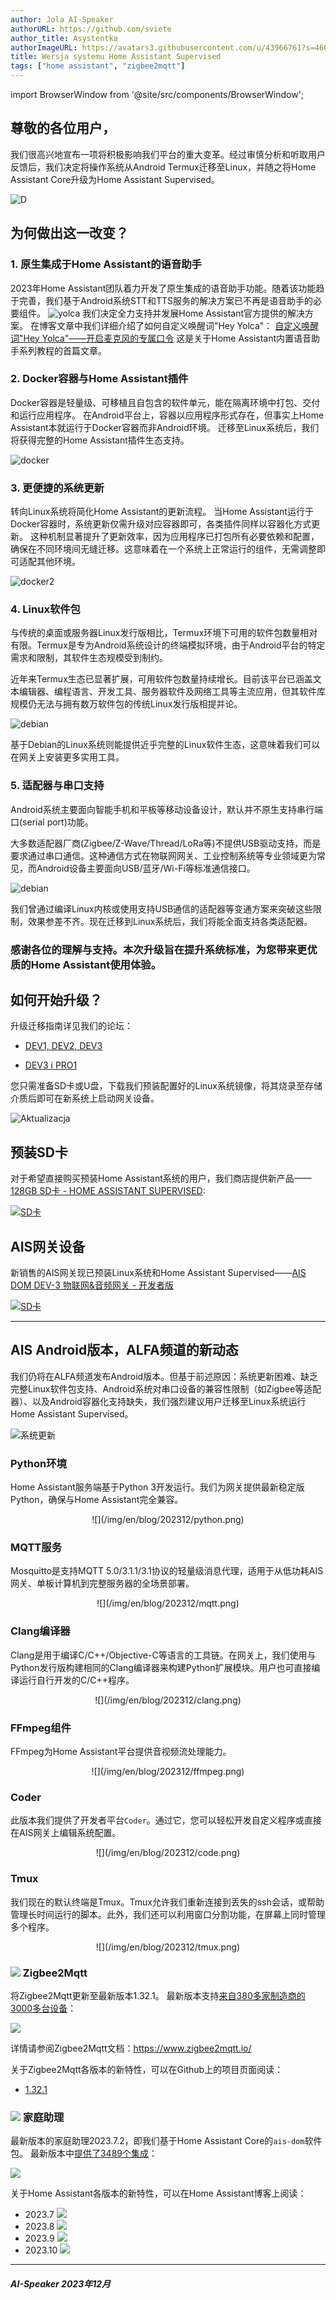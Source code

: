 ```yaml
---
author: Jola AI-Speaker
authorURL: https://github.com/sviete
author_title: Asystentka
authorImageURL: https://avatars3.githubusercontent.com/u/43966761?s=460&v=4
title: Wersja systemu Home Assistant Supervised
tags: ["home assistant", "zigbee2mqtt"]
---
```


import BrowserWindow from '@site/src/components/BrowserWindow';

## 尊敬的各位用户，

我们很高兴地宣布一项将积极影响我们平台的重大变革。经过审慎分析和听取用户反馈后，我们决定将操作系统从Android Termux迁移至Linux，并随之将Home Assistant Core升级为Home Assistant Supervised。

![D](/img/en/blog/202312/linux.jpeg)

<!--truncate-->

## 为何做出这一改变？

### 1. 原生集成于Home Assistant的语音助手

2023年Home Assistant团队着力开发了原生集成的语音助手功能。随着该功能趋于完善，我们基于Android系统STT和TTS服务的解决方案已不再是语音助手的必要组件。
![yolca](/img/en/blog/202312/yolca.jpeg)
我们决定全力支持并发展Home Assistant官方提供的解决方案。
在博客文章中我们详细介绍了如何自定义唤醒词"Hey Yolca"：
[自定义唤醒词"Hey Yolca"——开启麦克风的专属口令](https://ai-speaker.discourse.group/t/hey-yolca-wake-word-wlasne-wyrazenie-wlaczajace-mikrofon/3668)
这是关于Home Assistant内置语音助手系列教程的首篇文章。

### 2. Docker容器与Home Assistant插件

Docker容器是轻量级、可移植且自包含的软件单元，能在隔离环境中打包、交付和运行应用程序。
在Android平台上，容器以应用程序形式存在，但事实上Home Assistant本就运行于Docker容器而非Android环境。
迁移至Linux系统后，我们将获得完整的Home Assistant插件生态支持。

![docker](/img/en/blog/202312/docker.jpeg)

### 3. 更便捷的系统更新

转向Linux系统将简化Home Assistant的更新流程。
当Home Assistant运行于Docker容器时，系统更新仅需升级对应容器即可，各类插件同样以容器化方式更新。
这种机制显著提升了更新效率，因为应用程序已打包所有必要依赖和配置，确保在不同环境间无缝迁移。这意味着在一个系统上正常运行的组件，无需调整即可适配其他环境。

![docker2](/img/en/blog/202312/docker2.jpeg)

### 4. Linux软件包

与传统的桌面或服务器Linux发行版相比，Termux环境下可用的软件包数量相对有限。Termux是专为Android系统设计的终端模拟环境，由于Android平台的特定需求和限制，其软件生态规模受到制约。

近年来Termux生态已显著扩展，可用软件包数量持续增长。目前该平台已涵盖文本编辑器、编程语言、开发工具、服务器软件及网络工具等主流应用，但其软件库规模仍无法与拥有数万软件包的传统Linux发行版相提并论。

![debian](/img/en/blog/202312/debian.jpeg)

基于Debian的Linux系统则能提供近乎完整的Linux软件生态，这意味着我们可以在网关上安装更多实用工具。

### 5. 适配器与串口支持

Android系统主要面向智能手机和平板等移动设备设计，默认并不原生支持串行端口(serial port)功能。

大多数适配器厂商(Zigbee/Z-Wave/Thread/LoRa等)不提供USB驱动支持，而是要求通过串口通信。这种通信方式在物联网网关、工业控制系统等专业领域更为常见，而Android设备主要面向USB/蓝牙/Wi-Fi等标准通信接口。

![debian](/img/en/blog/202312/serial.jpeg)

我们曾通过编译Linux内核或使用支持USB通信的适配器等变通方案来突破这些限制，效果参差不齐。现在迁移到Linux系统后，我们将能全面支持各类适配器。

### 感谢各位的理解与支持。本次升级旨在提升系统标准，为您带来更优质的Home Assistant使用体验。

## 如何开始升级？

升级迁移指南详见我们的论坛：

- [DEV1, DEV2, DEV3](https://ai-speaker.discourse.group/t/home-assistant-supervised-na-dev1-dev2-i-dev-bt/3562/1)

- [DEV3 i PRO1](https://ai-speaker.discourse.group/t/home-assistant-supervised-na-dev3-i-pro1/3550/1)

您只需准备SD卡或U盘，下载我们预装配置好的Linux系统镜像，将其烧录至存储介质后即可在新系统上启动网关设备。

![Aktualizacja](/img/en/blog/202312/linux1.png)

## 预装SD卡

对于希望直接购买预装Home Assistant系统的用户，我们商店提供新产品——[128GB SD卡 - HOME ASSISTANT SUPERVISED](https://get-iot.com/index.php?id_product=33&id_product_attribute=42&rewrite=sdcard-128gb-home-assistant-supervised&controller=product&id_lang=2#/32-wersja_bramki-dev3):

[![SD卡](/img/en/blog/202312/sd-card.png)](https://get-iot.com/index.php?id_product=33&id_product_attribute=42&rewrite=sdcard-128gb-home-assistant-supervised&controller=product&id_lang=2#/32-wersja_bramki-dev3)

## AIS网关设备

新销售的AIS网关现已预装Linux系统和Home Assistant Supervised——[AIS DOM DEV-3 物联网&音频网关 - 开发者版](https://get-iot.com/index.php?id_product=27&rewrite=ais-dom-dev-3-bramka-lotaudio-wersja-deweloperska&controller=product&id_lang=2)

[![SD卡](/img/en/blog/202312/dev3.png)](https://get-iot.com/index.php?id_product=27&rewrite=ais-dom-dev-3-bramka-lotaudio-wersja-deweloperska&controller=product&id_lang=2)

-------------------------------------------------------------------------------------

## AIS Android版本，ALFA频道的新动态

我们仍将在ALFA频道发布Android版本。但基于前述原因：系统更新困难、缺乏完整Linux软件包支持、Android系统对串口设备的兼容性限制（如Zigbee等适配器）、以及Android容器化支持缺失，我们强烈建议用户迁移至Linux系统运行Home Assistant Supervised。

![系统更新](/img/en/blog/202312/android.jpeg)

### Python环境

Home Assistant服务端基于Python 3开发运行。我们为网关提供最新稳定版Python，确保与Home Assistant完全兼容。

<BrowserWindow url="http://ais-dom.local">
<center>
![](/img/en/blog/202312/python.png)
</center>
</BrowserWindow>

### MQTT服务

Mosquitto是支持MQTT 5.0/3.1.1/3.1协议的轻量级消息代理，适用于从低功耗AIS网关、单板计算机到完整服务器的全场景部署。

<BrowserWindow url="http://ais-dom.local">
<center>
![](/img/en/blog/202312/mqtt.png)
</center>
</BrowserWindow>

### Clang编译器

Clang是用于编译C/C++/Objective-C等语言的工具链。在网关上，我们使用与Python发行版构建相同的Clang编译器来构建Python扩展模块。用户也可直接编译运行自行开发的C/C++程序。

<BrowserWindow url="http://ais-dom.local">
<center>
![](/img/en/blog/202312/clang.png)
</center>
</BrowserWindow>

### FFmpeg组件

FFmpeg为Home Assistant平台提供音视频流处理能力。

<BrowserWindow url="http://ais-dom.local">
<center>
![](/img/en/blog/202312/ffmpeg.png)
</center>
</BrowserWindow>

### Coder

此版本我们提供了开发者平台``Coder``。通过它，您可以轻松开发自定义程序或直接在AIS网关上编辑系统配置。

<BrowserWindow url="http://ais-dom.local">
<center>
![](/img/en/blog/202312/code.png)
</center>
</BrowserWindow>

### Tmux

我们现在的默认终端是Tmux。Tmux允许我们重新连接到丢失的ssh会话，或帮助管理长时间运行的脚本。此外，我们还可以利用窗口分割功能，在屏幕上同时管理多个程序。

<BrowserWindow url="http://ais-dom.local">
<center>
![](/img/en/blog/202312/tmux.png)
</center>
</BrowserWindow>

### ![](/img/en/blog/202102/honeybee.png) Zigbee2Mqtt

将Zigbee2Mqtt更新至最新版本1.32.1。
最新版本支持[来自380多家制造商的3000多台设备](https://www.zigbee2mqtt.io/supported-devices/)：

[![](/img/en/blog/202306/zigbee2mqtt.png)](https://www.zigbee2mqtt.io/supported-devices/)

详情请参阅Zigbee2Mqtt文档：https://www.zigbee2mqtt.io/

关于Zigbee2Mqtt各版本的新特性，可以在Github上的项目页面阅读：

- [1.32.1](https://github.com/Koenkk/zigbee2mqtt/releases/tag/1.32.1)

### ![](/img/en/blog/202101/hass.png) 家庭助理

最新版本的家庭助理2023.7.2，即我们基于Home Assistant Core的``ais-dom``软件包。
最新版本中[提供了3489个集成](https://www.home-assistant.io/integrations/)：

[![](/img/en/blog/202306/ha.png)](https://www.home-assistant.io/integrations/)

关于Home Assistant各版本的新特性，可以在Home Assistant博客上阅读：

- 2023.7 [![](https://www.home-assistant.io/images/blog/2023-07/social.png)](https://www.home-assistant.io/blog/2023/07/07/release-20237/)
- 2023.8 [![](https://www.home-assistant.io/images/blog/2023-08/social.png)](https://www.home-assistant.io/blog/2023/08/02/release-20238/)
- 2023.9 [![](https://www.home-assistant.io/images/blog/2023-09/social.png)](https://www.home-assistant.io/blog/2023/09/06/release-20239/)
- 2023.10 [![](https://www.home-assistant.io/images/blog/2023-10/social.png)](https://www.home-assistant.io/blog/2023/10/04/release-202310/)

--------

##### AI-Speaker 2023年12月